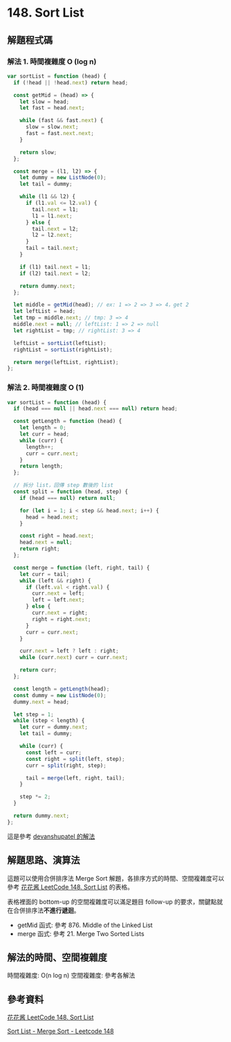 # 148. Sort List

## 解題程式碼

### 解法 1. 時間複雜度 O (log n)

```javascript
var sortList = function (head) {
  if (!head || !head.next) return head;

  const getMid = (head) => {
    let slow = head;
    let fast = head.next;

    while (fast && fast.next) {
      slow = slow.next;
      fast = fast.next.next;
    }

    return slow;
  };

  const merge = (l1, l2) => {
    let dummy = new ListNode(0);
    let tail = dummy;

    while (l1 && l2) {
      if (l1.val <= l2.val) {
        tail.next = l1;
        l1 = l1.next;
      } else {
        tail.next = l2;
        l2 = l2.next;
      }
      tail = tail.next;
    }

    if (l1) tail.next = l1;
    if (l2) tail.next = l2;

    return dummy.next;
  };

  let middle = getMid(head); // ex: 1 => 2 => 3 => 4，get 2
  let leftList = head;
  let tmp = middle.next; // tmp: 3 => 4
  middle.next = null; // leftList: 1 => 2 => null
  let rightList = tmp; // rightList: 3 => 4

  leftList = sortList(leftList);
  rightList = sortList(rightList);

  return merge(leftList, rightList);
};
```

### 解法 2. 時間複雜度 O (1)

```javascript
var sortList = function (head) {
  if (head === null || head.next === null) return head;

  const getLength = function (head) {
    let length = 0;
    let curr = head;
    while (curr) {
      length++;
      curr = curr.next;
    }
    return length;
  };

  // 拆分 list，回傳 step 數後的 list
  const split = function (head, step) {
    if (head === null) return null;

    for (let i = 1; i < step && head.next; i++) {
      head = head.next;
    }

    const right = head.next;
    head.next = null;
    return right;
  };

  const merge = function (left, right, tail) {
    let curr = tail;
    while (left && right) {
      if (left.val < right.val) {
        curr.next = left;
        left = left.next;
      } else {
        curr.next = right;
        right = right.next;
      }
      curr = curr.next;
    }

    curr.next = left ? left : right;
    while (curr.next) curr = curr.next;

    return curr;
  };

  const length = getLength(head);
  const dummy = new ListNode(0);
  dummy.next = head;

  let step = 1;
  while (step < length) {
    let curr = dummy.next;
    let tail = dummy;

    while (curr) {
      const left = curr;
      const right = split(left, step);
      curr = split(right, step);

      tail = merge(left, right, tail);
    }

    step *= 2;
  }

  return dummy.next;
};
```

這是參考 [devanshupatel 的解法](https://leetcode.com/problems/sort-list/solutions/3417365/c-java-python-javascript-memory-o-1-3-approaches-linked-list/)

## 解題思路、演算法

這題可以使用合併排序法 Merge Sort 解題，各排序方式的時間、空間複雜度可以參考 [花花酱 LeetCode 148. Sort List](https://zxi.mytechroad.com/blog/list/leetcode-148-sort-list/) 的表格。

表格裡面的 bottom-up 的空間複雜度可以滿足題目 follow-up 的要求，關鍵點就在合併排序法**不進行遞迴**。

* getMid 函式: 參考 876. Middle of the Linked List
* merge 函式: 參考 21. Merge Two Sorted Lists

## 解法的時間、空間複雜度

時間複雜度: O(n log n)
空間複雜度: 參考各解法

## 參考資料

[花花酱 LeetCode 148. Sort List](https://zxi.mytechroad.com/blog/list/leetcode-148-sort-list/)

[Sort List - Merge Sort - Leetcode 148](https://youtu.be/TGveA1oFhrc?si=7ER2azxG3vYchEFO)
